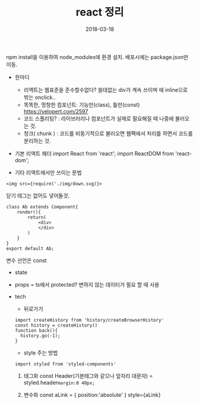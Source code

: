 ﻿---
layout:  post
title:  "react 정리"
date: 2018-03-18 
categories: explanation
tags: react 
---
npm install을 이용하여 node_modules에 환경 설치. 
배포시에는 package.json만 이동.

- 한마디 
  - 리액트는 웹표준을 준수할수없다? 쓸데없는 div가 계속 쓰이며 에 inline으로 밖는 onclick..
  - 똑똑한, 멍청한 컴포넌트: 기능만(class), 틀만(const)
    https://velopert.com/2597
  - 코드 스플리팅? : 라이브러리나 컴포넌트가 실제로 필요해질 때 나중에 불러오는 것. 
  - 청크( chunk ) : 코드를 비동기적으로 불러오면 웹팩에서 처리를 하면서 코드를 분리하는 것.

- 기본 리액트 헤더
import React from 'react'; 
import ReactDOM from 'react-dom'; 

- 기타 리액트에서만 쓰이는 문법
```
<img src={require('./img/down.svg)}> 
```
닫기 태그는 없어도 넣어둘것.
```
class Ab extends Component{
	render(){
    	return(
        	<div> 
            </div>
        )
    }
}
export default Ab;
```
변수 선언은 const
- state

- props = ts에서 protected? 변하지 않는 데이터가 필요 할 때 사용

- tech
  - 뒤로가기 
  ```
  import createHistory from 'history/createBrowserHistory'  
  const history = createHistory()
  function back(){
  	history.go(-1);
  }
  ```
  - style 주는 방법
  ```
  import styled from 'styled-components'
  ```
  1. 태그화 
  const Header(기본태그와 같으나 앞자리 대문자) = styled.header`
  margin:0 40px;
  `
  
  2. 변수화
  const aLink = {
  	position:'absolute'
  }
  style={aLink}